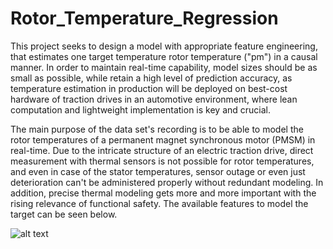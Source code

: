 # Rotor_Temperature_Regression

This project seeks to design a model with appropriate feature engineering, that estimates one target temperature rotor temperature ("pm") in a causal manner. In order to maintain real-time capability, model sizes should be as small as possible, while retain a high level of prediction accuracy, as temperature estimation in production will be deployed on best-cost hardware of traction drives in an automotive environment, where lean computation and lightweight implementation is key and crucial.

The main purpose of the data set's recording is to be able to model the rotor temperatures of a permanent magnet synchronous motor (PMSM) in real-time. Due to the intricate structure of an electric traction drive, direct measurement with thermal sensors is not possible for rotor temperatures, and even in case of the stator temperatures, sensor outage or even just deterioration can't be administered properly without redundant modeling. In addition, precise thermal modeling gets more and more important with the rising relevance of functional safety. The available features to model the target can be seen below.

![alt text](https://github.com/aber0016/Rotor_Temperature_Regression/blob/main/hist.png?raw=true)
